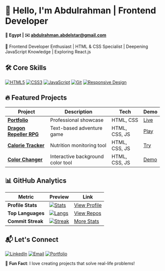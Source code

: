 # 👋 Hello, I'm Abdulrahman | Frontend Developer

**📍 Egypt | ✉️ [abdulrahman.abdelstar@gmail.com](mailto:abdulrahman.abdelstar@gmail.com)**  

🚀 Frontend Developer Enthusiast | HTML & CSS Specialist | Deepening JavaScript Knowledge | Exploring React.js

## 🛠️ Core Skills
[![HTML5](https://img.shields.io/badge/HTML5-E34F26?logo=html5&logoColor=white)](https://www.w3schools.com/html/default.asp)
[![CSS3](https://img.shields.io/badge/CSS3-1572B6?logo=css3&logoColor=white)](https://www.w3schools.com/css/default.asp)
[![JavaScript](https://img.shields.io/badge/JavaScript-F7DF1E?logo=javascript&logoColor=black)](https://www.w3schools.com/css/default.asp)
[![Git](https://img.shields.io/badge/Git-F05032?logo=git&logoColor=white)](https://git-scm.com/)
[![Responsive Design](https://img.shields.io/badge/Responsive-Design-4285F4)](https://www.w3schools.com/html/html_responsive.asp)

## 🔥 Featured Projects
| Project | Description | Tech | Demo |
|---------|-------------|------|------|
| **[Portfolio](https://github.com/AbdulrahmanFrontend/AbdulrahmanFrontend.github.io)** | Professional showcase | HTML, CSS | [Live](https://abdulrahmanfrontend.github.io) |
| **[Dragon Repeller RPG](https://github.com/AbdulrahmanFrontend/js-text-rpg)** | Text-based adventure game | HTML, CSS, JS | [Play](https://abdulrahmanfrontend.github.io/js-text-rpg) |
| **[Calorie Tracker](https://github.com/AbdulrahmanFrontend/fcc-calorie-counter)** | Nutrition monitoring tool | HTML, CSS, JS | [Try](https://abdulrahmanfrontend.github.io/fcc-calorie-counter/) |
| **[Color Changer](https://github.com/AbdulrahmanFrontend/random-dark-colors)** | Interactive background color tool | HTML, CSS, JS | [Demo](https://abdulrahmanfrontend.github.io/random-dark-colors/) |

## 📊 GitHub Analytics
| Metric | Preview | Link |
|--------|---------|------|
| **Profile Stats** | [![Stats](https://github-readme-stats.vercel.app/api?username=AbdulrahmanFrontend&show_icons=true&theme=radical)](https://github.com/AbdulrahmanFrontend) | [View Profile](https://github.com/AbdulrahmanFrontend) |
| **Top Languages** | [![Langs](https://github-readme-stats.vercel.app/api/top-langs/?username=AbdulrahmanFrontend&layout=compact&theme=radical)](https://github.com/AbdulrahmanFrontend?tab=repositories) | [View Repos](https://github.com/AbdulrahmanFrontend?tab=repositories) |
| **Commit Streak** | [![Streak](https://github-readme-streak-stats.herokuapp.com/?user=AbdulrahmanFrontend&theme=radical)](https://git.io/streak-stats) | [More Stats](https://git.io/streak-stats) |

## 📬 Let's Connect
[![LinkedIn](https://img.shields.io/badge/LinkedIn-0077B5?logo=linkedin)](https://linkedin.com/in/abdulrahman-abdelstar-935213371)
[![Email](https://img.shields.io/badge/Gmail-D14836?logo=gmail)](mailto:abdulrahman.abdelstar@gmail.com)
[![Portfolio](https://img.shields.io/badge/Portfolio-4285F4?logo=google-chrome)](https://abdulrahmanfrontend.github.io)

🚀 **Fun Fact**: I love creating projects that solve real-life problems!
